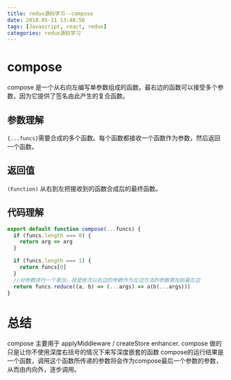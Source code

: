 ```yaml
---
title: redux源码学习--compose
date: 2018-05-11 13:48:56
tags: [Javascript, react, redux]
categories: redux源码学习
---
```

<h1>compose</h1>
compose 是一个从右向左编写单参数组成的函数。最右边的函数可以接受多个参数，因为它提供了签名由此产生的复合函数。

## 参数理解
`{...funcs}`需要合成的多个函数。每个函数都接收一个函数作为参数，然后返回一个函数。

## 返回值
`(Function)` 从右到左把接收到的函数合成后的最终函数。

## 代码理解
```javascript
export default function compose(...funcs) {
  if (funcs.length === 0) {
    return arg => arg
  }

  if (funcs.length === 1) {
    return funcs[0]
  }
  //对参数进行一个累加，就是依次以右边的参数作为左边方法的参数累加到最左边
  return funcs.reduce((a, b) => (...args) => a(b(...args)))
}
```
<h1>总结</h1>
compose 主要用于 applyMiddleware / createStore enhancer.
compose 做的只是让你不使用深度右括号的情况下来写深度嵌套的函数
compose的运行结果是一个函数，调用这个函数所传递的参数将会作为compose最后一个参数的参数，从而由内向外，逐步调用。


